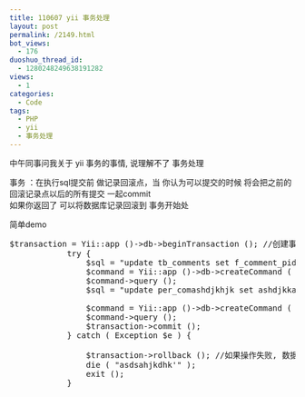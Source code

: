 ```yaml
---
title: 110607 yii 事务处理
layout: post
permalink: /2149.html
bot_views:
  - 176
duoshuo_thread_id:
  - 1280248249638191282
views:
  - 1
categories:
  - Code
tags:
  - PHP
  - yii
  - 事务处理
---
```

中午同事问我关于 yii 事务的事情, 说理解不了 事务处理

事务 ：在执行sql提交前 做记录回滚点，当 你认为可以提交的时候 将会把之前的回滚记录点以后的所有提交 一起commit  
如果你返回了 可以将数据库记录回滚到 事务开始处

简单demo

<pre lang="php">$transaction = Yii::app ()->db->beginTransaction (); //创建事务
			try {
				$sql = "update tb_comments set f_comment_pid=10 where f_comment_id=1";
				$command = Yii::app ()->db->createCommand ( $sql );
				$command->query ();
				$sql = "update per_comashdjkhjk set ashdjkkajsd=123 ";
				
				$command = Yii::app ()->db->createCommand ( $sql );
				$command->query ();
				$transaction->commit ();
			} catch ( Exception $e ) {
				
				$transaction->rollback (); //如果操作失败, 数据回滚
				die ( "asdsahjkdhk'" );
				exit ();
			}
</pre>